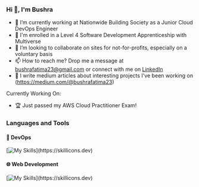 ### Hi 👋, I'm Bushra 


- 🔭 I’m currently working at Nationwide Building Society as a Junior Cloud DevOps Engineer
- 🌱 I'm enrolled in a Level 4 Software Development Apprenticeship with Multiverse
- 💞️ I’m looking to collaborate on sites for not-for-profits, especially on a voluntary basis
- 📫 How to reach me? Drop me a message at bushrafatima23@gmail.com or connect with me on [LinkedIn](https://www.linkedin.com/in/bushrafatima1998/)
- 📝  I write medium articles about interesting projects I've been working on (https://medium.com/@bushrafatima23)

Currently Working On:

- 🏆 Just passed my AWS Cloud Practitioner Exam!

### Languages and Tools 
#### 🐳 DevOps
[![My Skills](https://skillicons.dev/icons?i=aws,kubernetes,azure,terraform,docker,java,jenkins,mongodb,harness,)](https://skillicons.dev)
#### 🌐 Web Development
[![My Skills](https://skillicons.dev/icons?i=js,html,css,react,nodejs,express,postgres,)](https://skillicons.dev)

